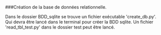###Création de la base de données relationnelle.

Dans le dossier BDD_sqlite se trouve un fichier exécutable 'create_db.py'. Qui devra être lancé dans le terminal pour créer la BDD sqlite. Un fichier 'read_tbl_test.py' dans le dossier test peut être lancé.